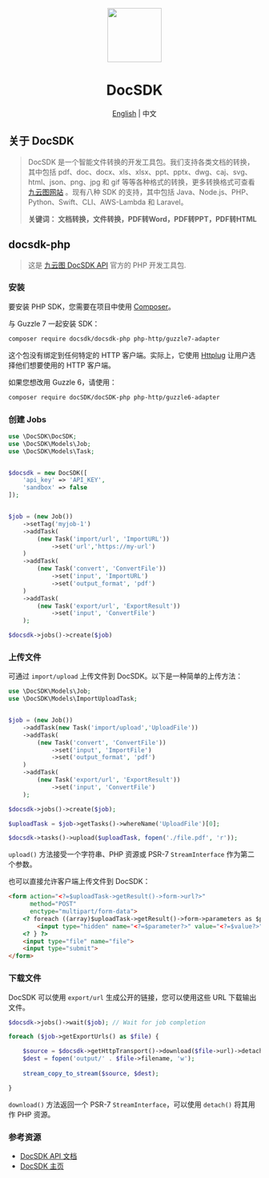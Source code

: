 <p align="center">
  <img width="108px" src="https://yuntu-images.oss-cn-hangzhou.aliyuncs.com/xlogo.jpg" />
</p>

<h1 align="center">DocSDK</h1>
<p align="center"><a href="/README.md">English</a> | 中文</p>

## 关于 DocSDK
> DocSDK 是一个智能文件转换的开发工具包。我们支持各类文档的转换，其中包括 pdf、doc、docx、xls、xlsx、ppt、pptx、dwg、caj、svg、html、json、png、jpg 和 gif 等等各种格式的转换，更多转换格式可查看[九云图网站](https://www.docsdk.com/) 。现有八种 SDK 的支持，其中包括 Java、Node.js、PHP、Python、Swift、CLI、AWS-Lambda 和 Laravel。
> 
> **关键词： 文档转换，文件转换，PDF转Word，PDF转PPT，PDF转HTML**

## docsdk-php

> 这是 [九云图 DocSDK API](https://www.docsdk.com/docAPI#sdk) 官方的 PHP 开发工具包.


### 安装

要安装 PHP SDK，您需要在项目中使用 [Composer](https://getcomposer.org)。 

与 Guzzle 7 一起安装 SDK：

```bash
composer require docsdk/docsdk-php php-http/guzzle7-adapter
```

这个包没有绑定到任何特定的 HTTP 客户端。实际上，它使用 [Httplug](https://github.com/php-http/httplug) 让用户选择他们想要使用的 HTTP 客户端。

如果您想改用 Guzzle 6，请使用：

```bash
composer require docSDK/docSDK-php php-http/guzzle6-adapter
```

### 创建 Jobs

```php
use \DocSDK\DocSDK;
use \DocSDK\Models\Job;
use \DocSDK\Models\Task;


$docsdk = new DocSDK([
    'api_key' => 'API_KEY',
    'sandbox' => false
]);


$job = (new Job())
    ->setTag('myjob-1')
    ->addTask(
        (new Task('import/url', 'ImportURL'))
            ->set('url','https://my-url')
    )
    ->addTask(
        (new Task('convert', 'ConvertFile'))
            ->set('input', 'ImportURL')
            ->set('output_format', 'pdf')
    )
    ->addTask(
        (new Task('export/url', 'ExportResult'))
            ->set('input', 'ConvertFile')
    );

$docsdk->jobs()->create($job)

```


### 上传文件

可通过 `import/upload` 上传文件到 DocSDK。以下是一种简单的上传方法：

```php
use \DocSDK\Models\Job;
use \DocSDK\Models\ImportUploadTask;


$job = (new Job())
    ->addTask(new Task('import/upload','UploadFile'))
    ->addTask(
        (new Task('convert', 'ConvertFile'))
            ->set('input', 'ImportFile')
            ->set('output_format', 'pdf')
    )
    ->addTask(
        (new Task('export/url', 'ExportResult'))
            ->set('input', 'ConvertFile')
    );

$docsdk->jobs()->create($job);

$uploadTask = $job->getTasks()->whereName('UploadFile')[0];

$docsdk->tasks()->upload($uploadTask, fopen('./file.pdf', 'r'));
```
`upload()` 方法接受一个字符串、PHP 资源或 PSR-7 `StreamInterface` 作为第二个参数。

也可以直接允许客户端上传文件到 DocSDK：

```html
<form action="<?=$uploadTask->getResult()->form->url?>"
      method="POST"
      enctype="multipart/form-data">
    <? foreach ((array)$uploadTask->getResult()->form->parameters as $parameter => $value) { ?>
        <input type="hidden" name="<?=$parameter?>" value="<?=$value?>">
    <? } ?>
    <input type="file" name="file">
    <input type="submit">
</form>
```


### 下载文件

DocSDK 可以使用 `export/url` 生成公开的链接，您可以使用这些 URL 下载输出文件。

```php
$docsdk->jobs()->wait($job); // Wait for job completion

foreach ($job->getExportUrls() as $file) {

    $source = $docsdk->getHttpTransport()->download($file->url)->detach();
    $dest = fopen('output/' . $file->filename, 'w');
    
    stream_copy_to_stream($source, $dest);

}
```

`download()` 方法返回一个 PSR-7 `StreamInterface`，可以使用 `detach()` 将其用作 PHP 资源。

### 参考资源
* [DocSDK API 文档](https://www.docsdk.com/docAPI)
* [DocSDK 主页](https://www.docsdk.com/)

